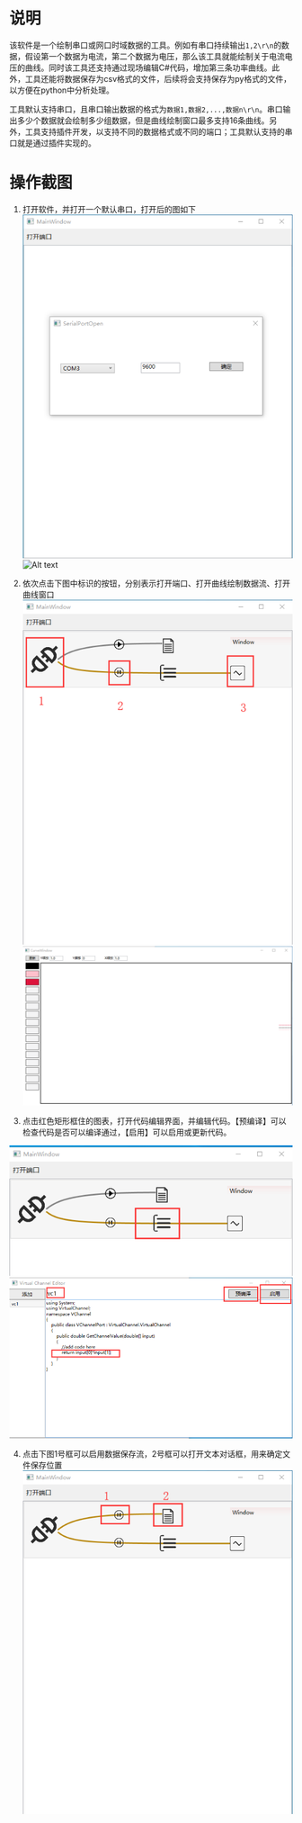 # 说明
  该软件是一个绘制串口或网口时域数据的工具。例如有串口持续输出`1,2\r\n`的数据，假设第一个数据为电流，第二个数据为电压，那么该工具就能绘制关于电流电压的曲线。同时该工具还支持通过现场编辑C#代码，增加第三条功率曲线。此外，工具还能将数据保存为csv格式的文件，后续将会支持保存为py格式的文件，以方便在python中分析处理。

  工具默认支持串口，且串口输出数据的格式为`数据1,数据2,...,数据n\r\n`。串口输出多少个数据就会绘制多少组数据，但是曲线绘制窗口最多支持16条曲线。另外，工具支持插件开发，以支持不同的数据格式或不同的端口；工具默认支持的串口就是通过插件实现的。
# 操作截图
1. 打开软件，并打开一个默认串口，打开后的图如下
![Alt text](img/Y4WHQ]$~JL5X{@0~U{U@L]K.png)
![Alt text](img/~Y_1LSBLI```R~V0UIQH]C.png)

2. 依次点击下图中标识的按钮，分别表示打开端口、打开曲线绘制数据流、打开曲线窗口
![Alt text](img/NGB2X@D8~_9ILM_XF18$3.png)
![Alt text](img/_EXNU32@K`1OMAAG_W@6VN.png)

3. 点击红色矩形框住的图表，打开代码编辑界面，并编辑代码。【预编译】可以检查代码是否可以编译通过，【启用】可以启用或更新代码。

![Alt text](img/SV[CR2`OQGM3S20~WANWV.png)
![Alt text](img/a.png)

4. 点击下图1号框可以启用数据保存流，2号框可以打开文本对话框，用来确定文件保存位置
![Alt text](img/WW}UD33~SM3C[C80PJ~5A.png)
